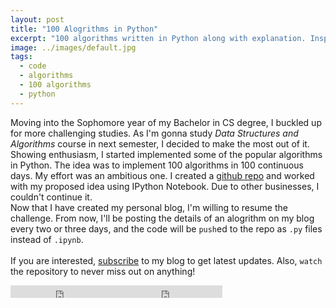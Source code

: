 ```yaml
---
layout: post
title: "100 Alogrithms in Python"
excerpt: "100 algorithms written in Python along with explanation. Inspired from 100 Algorithms in 100 Days challenge."
image: ../images/default.jpg
tags: 
  - code
  - algorithms
  - 100 algorithms
  - python
---
```

Moving into the Sophomore year of my Bachelor in CS degree, I buckled up for more challenging studies. As I'm gonna study <em>Data Structures and Algorithms</em> course in next semester, I decided to make the most out of it. Showing enthusiasm, I started implemented some of the popular algorithms in Python. The idea was to implement 100 algorithms in 100 continuous days. My effort was an ambitious one. I created a [github repo](https://github.com/rhasnainanwar/100_days_of_algorithms) and worked with my proposed idea using IPython Notebook. Due to other businesses, I couldn't continue it. <br />
Now that I have created my personal blog, I'm willing to resume the challenge. From now, I'll be posting the details of an alogrithm on my blog every two or three days, and the code will be `push`ed to the repo as `.py` files instead of `.ipynb`.<br />
<br />
If you are interested, [subscribe](https://rhasnainanwar.github.io/subscribe.html) to my blog to get latest updates. Also, `watch` the repository to never miss out on anything!
<style type="text/css">
	iframe {
		display: inline;
		margin-bottom: 5px;
		margin-right: -5px;
	}
</style>
<iframe src="https://ghbtns.com/github-btn.html?user=rhasnainanwar&repo=100_days_of_algorithms&type=star&count=true" frameborder="0" scrolling="0" width="170px" height="20px"></iframe>
<iframe src="https://ghbtns.com/github-btn.html?user=rhasnainanwar&repo=100_days_of_algorithms&type=fork&count=true" frameborder="0" scrolling="0" width="170px" height="20px"></iframe>
